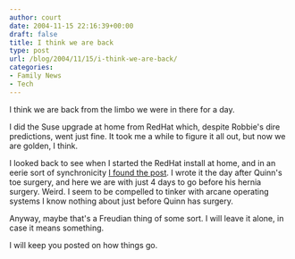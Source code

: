 ```yaml
---
author: court
date: 2004-11-15 22:16:39+00:00
draft: false
title: I think we are back
type: post
url: /blog/2004/11/15/i-think-we-are-back/
categories:
- Family News
- Tech
---
```


I think we are back from the limbo we were in there for a day.

I did the Suse upgrade at home from RedHat which, despite Robbie's dire predictions, went just fine. It took me a while to figure it all out, but now we are golden, I think.

I looked back to see when I started the RedHat install at home, and in an eerie sort of synchronicity  [I found the post](http://www.vallentyne.com/blog/2003/09/yep-thought-so.htm). I wrote it the day after Quinn's toe surgery, and here we are with just 4 days to go before his hernia surgery. Weird. I seem to be compelled to tinker with arcane operating systems I know nothing about just before Quinn has surgery.

Anyway, maybe that's a Freudian thing of some sort.  I will leave it alone, in case it means something.

I will keep you posted on how things go.
